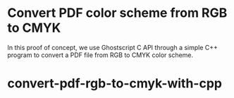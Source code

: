 # Convert PDF color scheme from RGB to CMYK

In this proof of concept, we use Ghostscript C API through a simple C++ program to convert a PDF file from RGB to CMYK color scheme.
# convert-pdf-rgb-to-cmyk-with-cpp

